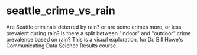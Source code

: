 # seattle_crime_vs_rain
Are Seattle criminals deterred by rain? or are some crimes more, or less, prevalent during rain?  Is there a split between "indoor" and "outdoor" crime prevalence based on rain?  This is a visual exploration, for Dr. Bill Howe's Communicating Data Science Results course.
